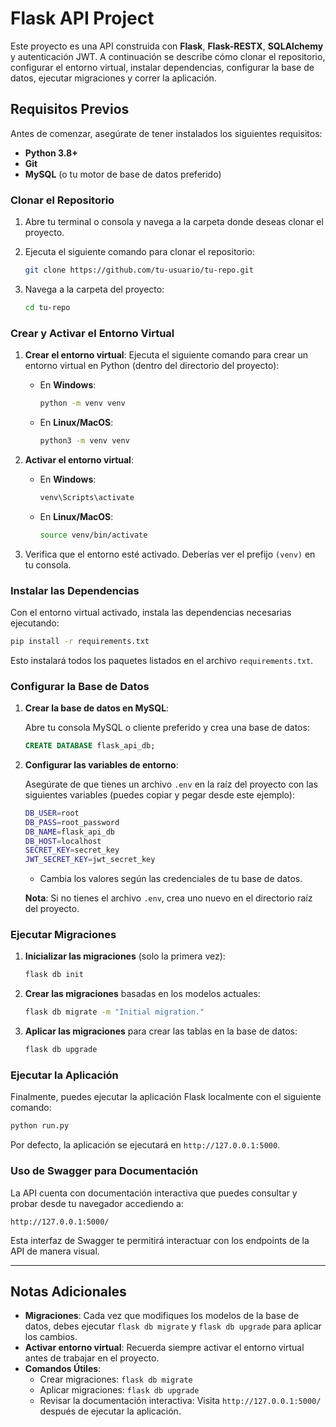 # Flask API Project

Este proyecto es una API construida con **Flask**, **Flask-RESTX**, **SQLAlchemy** y autenticación JWT. A continuación se describe cómo clonar el repositorio, configurar el entorno virtual, instalar dependencias, configurar la base de datos, ejecutar migraciones y correr la aplicación.

## Requisitos Previos

Antes de comenzar, asegúrate de tener instalados los siguientes requisitos:

- **Python 3.8+**
- **Git**
- **MySQL** (o tu motor de base de datos preferido)
  
### Clonar el Repositorio

1. Abre tu terminal o consola y navega a la carpeta donde deseas clonar el proyecto.
   
2. Ejecuta el siguiente comando para clonar el repositorio:

   ```bash
   git clone https://github.com/tu-usuario/tu-repo.git
   ```

3. Navega a la carpeta del proyecto:

   ```bash
   cd tu-repo
   ```

### Crear y Activar el Entorno Virtual

1. **Crear el entorno virtual**: Ejecuta el siguiente comando para crear un entorno virtual en Python (dentro del directorio del proyecto):

   - En **Windows**:

     ```bash
     python -m venv venv
     ```

   - En **Linux/MacOS**:

     ```bash
     python3 -m venv venv
     ```

2. **Activar el entorno virtual**:

   - En **Windows**:

     ```bash
     venv\Scripts\activate
     ```

   - En **Linux/MacOS**:

     ```bash
     source venv/bin/activate
     ```

3. Verifica que el entorno esté activado. Deberías ver el prefijo `(venv)` en tu consola.

### Instalar las Dependencias

Con el entorno virtual activado, instala las dependencias necesarias ejecutando:

```bash
pip install -r requirements.txt
```

Esto instalará todos los paquetes listados en el archivo `requirements.txt`.

### Configurar la Base de Datos

1. **Crear la base de datos en MySQL**:

   Abre tu consola MySQL o cliente preferido y crea una base de datos:

   ```sql
   CREATE DATABASE flask_api_db;
   ```

2. **Configurar las variables de entorno**:

   Asegúrate de que tienes un archivo `.env` en la raíz del proyecto con las siguientes variables (puedes copiar y pegar desde este ejemplo):

   ```bash
   DB_USER=root
   DB_PASS=root_password
   DB_NAME=flask_api_db
   DB_HOST=localhost
   SECRET_KEY=secret_key
   JWT_SECRET_KEY=jwt_secret_key
   ```

   - Cambia los valores según las credenciales de tu base de datos.
   
   **Nota**: Si no tienes el archivo `.env`, crea uno nuevo en el directorio raíz del proyecto.

### Ejecutar Migraciones

1. **Inicializar las migraciones** (solo la primera vez):

   ```bash
   flask db init
   ```

2. **Crear las migraciones** basadas en los modelos actuales:

   ```bash
   flask db migrate -m "Initial migration."
   ```

3. **Aplicar las migraciones** para crear las tablas en la base de datos:

   ```bash
   flask db upgrade
   ```

### Ejecutar la Aplicación

Finalmente, puedes ejecutar la aplicación Flask localmente con el siguiente comando:

```bash
python run.py
```

Por defecto, la aplicación se ejecutará en `http://127.0.0.1:5000`.

### Uso de Swagger para Documentación

La API cuenta con documentación interactiva que puedes consultar y probar desde tu navegador accediendo a:

```
http://127.0.0.1:5000/
```

Esta interfaz de Swagger te permitirá interactuar con los endpoints de la API de manera visual.

---

## Notas Adicionales

- **Migraciones**: Cada vez que modifiques los modelos de la base de datos, debes ejecutar `flask db migrate` y `flask db upgrade` para aplicar los cambios.
- **Activar entorno virtual**: Recuerda siempre activar el entorno virtual antes de trabajar en el proyecto.
- **Comandos Útiles**:
  - Crear migraciones: `flask db migrate`
  - Aplicar migraciones: `flask db upgrade`
  - Revisar la documentación interactiva: Visita `http://127.0.0.1:5000/` después de ejecutar la aplicación.